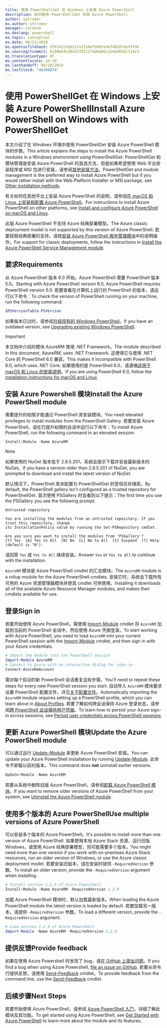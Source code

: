 ```yaml
---
title: 使用 PowerShellGet 在 Windows 上安装 Azure PowerShell
description: 如何使用 PowerShellGet 安装 Azure PowerShell
author: sptramer
ms.author: sttramer
manager: carmonm
ms.devlang: powershell
ms.topic: conceptual
ms.date: 09/11/2018
ms.openlocfilehash: 970742c91b327a1310ef5097edef40287ebf9f9b
ms.sourcegitcommit: bc88e64c494337821274d6a66c1edad656c119c5
ms.translationtype: HT
ms.contentlocale: zh-CN
ms.lasthandoff: 09/20/2018
ms.locfileid: "46304074"
---
```

# <a name="install-azure-powershell-on-windows-with-powershellget"></a><span data-ttu-id="564e0-103">使用 PowerShellGet 在 Windows 上安装 Azure PowerShell</span><span class="sxs-lookup"><span data-stu-id="564e0-103">Install Azure PowerShell on Windows with PowerShellGet</span></span>

<span data-ttu-id="564e0-104">本文介绍了在 Windows 环境中使用 PowerShellGet 安装 Azure PowerShell 模块的步骤。</span><span class="sxs-lookup"><span data-stu-id="564e0-104">This article explains the steps to install the Azure PowerShell modules in a Windows environment using PowerShellGet.</span></span> <span data-ttu-id="564e0-105">PowerShellGet 和模块管理是安装 Azure PowerShell 的首选方法，但是如果希望使用 Web 平台安装程序或 MSI 包进行安装，请参阅[其他安装方法](other-install.md)。</span><span class="sxs-lookup"><span data-stu-id="564e0-105">PowerShellGet and module management is the preferred way to install Azure PowerShell but if you would rather install with the Web Platform Installer or MSI package, see [Other installation methods](other-install.md).</span></span>

<span data-ttu-id="564e0-106">有关如何在其他平台上安装 Azure PowerShell 的说明，请参阅[在 macOS 和 Linux 上安装和配置 Azure PowerShell](install-azurermps-maclinux.md)。</span><span class="sxs-lookup"><span data-stu-id="564e0-106">For instructions to install Azure PowerShell on other platforms, see [Install and configure Azure PowerShell on macOS and Linux](install-azurermps-maclinux.md).</span></span>

<span data-ttu-id="564e0-107">此版 Azure PowerShell 不支持 Azure 经典部署模型。</span><span class="sxs-lookup"><span data-stu-id="564e0-107">The Azure classic deployment model is not supported by this version of Azure PowerShell.</span></span> <span data-ttu-id="564e0-108">若要获取经典部署的支持，请按[安装 Azure PowerShell 服务管理模块](/powershell/azure/servicemanagement/install-azure-ps)中的说明操作。</span><span class="sxs-lookup"><span data-stu-id="564e0-108">For support for classic deployments, follow the instructions in [Install the Azure PowerShell Service Management module](/powershell/azure/servicemanagement/install-azure-ps).</span></span>

## <a name="requirements"></a><span data-ttu-id="564e0-109">要求</span><span class="sxs-lookup"><span data-stu-id="564e0-109">Requirements</span></span>

<span data-ttu-id="564e0-110">从 Azure PowerShell 版本 6.0 开始，Azure PowerShell 需要 PowerShell 版本 5.0。</span><span class="sxs-lookup"><span data-stu-id="564e0-110">Starting with Azure PowerShell version 6.0, Azure PowerShell requires PowerShell version 5.0.</span></span> <span data-ttu-id="564e0-111">若要查看在计算机上运行的 PowerShell 的版本，请运行以下命令：</span><span class="sxs-lookup"><span data-stu-id="564e0-111">To check the version of PowerShell running on your machine, run the following command:</span></span>

```powershell
$PSVersionTable.PSVersion
```

<span data-ttu-id="564e0-112">如果版本已过时，请参阅[升级现有的 Windows PowerShell](/powershell/scripting/setup/installing-windows-powershell?view=powershell-6#upgrading-existing-windows-powershell)。</span><span class="sxs-lookup"><span data-stu-id="564e0-112">If you have an outdated version, see [Upgrading existing Windows PowerShell](/powershell/scripting/setup/installing-windows-powershell?view=powershell-6#upgrading-existing-windows-powershell).</span></span>

> [!IMPORTANT]
> <span data-ttu-id="564e0-113">本文档中介绍的模块 AzureRM 使用 .NET Framework。</span><span class="sxs-lookup"><span data-stu-id="564e0-113">The module described in this document, AzureRM, uses .NET Framework.</span></span> <span data-ttu-id="564e0-114">这使得它与使用 .NET Core 的 PowerShell 6.0 兼容。</span><span class="sxs-lookup"><span data-stu-id="564e0-114">This makes it incompatible with PowerShell 6.0, which uses .NET Core.</span></span> <span data-ttu-id="564e0-115">如果使用的是 PowerShell 6.0，请遵循[适用于 macOS 和 Linux 的安装说明](install-azurermps-maclinux.md)。</span><span class="sxs-lookup"><span data-stu-id="564e0-115">If you are using PowerShell 6.0, follow the [installation instructions for macOS and Linux](install-azurermps-maclinux.md).</span></span>

## <a name="install-the-azure-powershell-module"></a><span data-ttu-id="564e0-116">安装 Azure Powershell 模块</span><span class="sxs-lookup"><span data-stu-id="564e0-116">Install the Azure PowerShell module</span></span>

<span data-ttu-id="564e0-117">需要提升的权限才能通过 PowerShell 库安装模块。</span><span class="sxs-lookup"><span data-stu-id="564e0-117">You need elevated privileges to install modules from the PowerShell Gallery.</span></span> <span data-ttu-id="564e0-118">若要安装 Azure PowerShell，请在已提升权限的会话中运行以下命令：</span><span class="sxs-lookup"><span data-stu-id="564e0-118">To install Azure PowerShell, run the following command in an elevated session:</span></span>

```powershell
Install-Module -Name AzureRM
```

> [!NOTE]
> <span data-ttu-id="564e0-119">如果使用的 NuGet 版本低于 2.8.5.201，系统会提示下载并安装最新版本的 NuGet。</span><span class="sxs-lookup"><span data-stu-id="564e0-119">If you have a version older than 2.8.5.201 of NuGet, you are prompted to download and install the latest version of NuGet.</span></span>

<span data-ttu-id="564e0-120">默认情况下，PowerShell 库未配置为 PowerShellGet 的受信任存储库。</span><span class="sxs-lookup"><span data-stu-id="564e0-120">By default, the PowerShell gallery isn't configured as a trusted repository for PowerShellGet.</span></span> <span data-ttu-id="564e0-121">首次使用 PSGallery 时会看到以下提示：</span><span class="sxs-lookup"><span data-stu-id="564e0-121">The first time you use the PSGallery you see the following prompt:</span></span>

```output
Untrusted repository

You are installing the modules from an untrusted repository. If you trust this repository, change
its InstallationPolicy value by running the Set-PSRepository cmdlet.

Are you sure you want to install the modules from 'PSGallery'?
[Y] Yes  [A] Yes to All  [N] No  [L] No to All  [S] Suspend  [?] Help (default is "N"):
```

<span data-ttu-id="564e0-122">请回答 `Yes` 或 `Yes to All` 继续安装。</span><span class="sxs-lookup"><span data-stu-id="564e0-122">Answer `Yes` or `Yes to All` to continue with the installation.</span></span>

<span data-ttu-id="564e0-123">`AzureRM` 模块是 Azure PowerShell cmdlet 的汇总模块。</span><span class="sxs-lookup"><span data-stu-id="564e0-123">The `AzureRM` module is a rollup module for the Azure PowerShell cmdlets.</span></span> <span data-ttu-id="564e0-124">安装它时，系统会下载所有可用的 Azure 资源管理器模块并使其 cmdlet 可供使用。</span><span class="sxs-lookup"><span data-stu-id="564e0-124">Installing it downloads all of the available Azure Resource Manager modules, and makes their cmdlets available for use.</span></span>

## <a name="sign-in"></a><span data-ttu-id="564e0-125">登录</span><span class="sxs-lookup"><span data-stu-id="564e0-125">Sign in</span></span>

<span data-ttu-id="564e0-126">若要开始使用 Azure PowerShell，需使用 [Import-Module](/powershell/module/Microsoft.PowerShell.Core/Import-Module) cmdlet 将 `AzureRM` 加载到当前的 PowerShell 会话中，然后使用 Azure 凭据登录。</span><span class="sxs-lookup"><span data-stu-id="564e0-126">To start working with Azure PowerShell, you need to load `AzureRM` into your current PowerShell session with the [Import-Module](/powershell/module/Microsoft.PowerShell.Core/Import-Module) cmdlet, and then sign in with your Azure credentials.</span></span>

```powershell
# Import the module into the PowerShell session
Import-Module AzureRM
# Connect to Azure with an interactive dialog for sign-in
Connect-AzureRmAccount
```

<span data-ttu-id="564e0-127">需对每个启动的新 PowerShell 会话重复这些步骤。</span><span class="sxs-lookup"><span data-stu-id="564e0-127">You'll need to repeat these steps for every new PowerShell session you start.</span></span> <span data-ttu-id="564e0-128">自动导入 `AzureRM` 模块要求设置 PowerShell 配置文件，详见[关于配置文件](/powershell/module/microsoft.powershell.core/about/about_profiles)。</span><span class="sxs-lookup"><span data-stu-id="564e0-128">Automatically importing the `AzureRM` module requires setting up a PowerShell profile, which you can learn about in [About Profiles](/powershell/module/microsoft.powershell.core/about/about_profiles).</span></span>
<span data-ttu-id="564e0-129">若要了解如何跨会话保持 Azure 登录状态，请参阅[跨 PowerShell 会话保持用户凭据](context-persistence.md)。</span><span class="sxs-lookup"><span data-stu-id="564e0-129">To learn how to persist your Azure sign-in across sessions, see [Persist user credentials across PowerShell sessions](context-persistence.md).</span></span>

## <a name="update-the-azure-powershell-module"></a><span data-ttu-id="564e0-130">更新 Azure PowerShell 模块</span><span class="sxs-lookup"><span data-stu-id="564e0-130">Update the Azure PowerShell module</span></span>

<span data-ttu-id="564e0-131">可以通过运行 [Update-Module](/powershell/module/powershellget/update-module) 来更新 Azure PowerShell 安装。</span><span class="sxs-lookup"><span data-stu-id="564e0-131">You can update your Azure PowerShell installation by running [Update-Module](/powershell/module/powershellget/update-module).</span></span> <span data-ttu-id="564e0-132">此命令不卸载以前的版本。</span><span class="sxs-lookup"><span data-stu-id="564e0-132">This command does __not__ uninstall earlier versions.</span></span>

```powershell
Update-Module -Name AzureRM
```

<span data-ttu-id="564e0-133">若要从系统中删除旧版 Azure PowerShell，请参阅[卸载 Azure PowerShell 模块](uninstall-azurerm-ps.md)。</span><span class="sxs-lookup"><span data-stu-id="564e0-133">If you want to remove older versions of Azure PowerShell from your system, see [Uninstall the Azure PowerShell module](uninstall-azurerm-ps.md).</span></span>

## <a name="use-multiple-versions-of-azure-powershell"></a><span data-ttu-id="564e0-134">使用多个版本的 Azure PowerShell</span><span class="sxs-lookup"><span data-stu-id="564e0-134">Use multiple versions of Azure PowerShell</span></span>

<span data-ttu-id="564e0-135">可以安装多个版本的 Azure PowerShell。</span><span class="sxs-lookup"><span data-stu-id="564e0-135">It's possible to install more than one version of Azure PowerShell.</span></span> <span data-ttu-id="564e0-136">如果使用本地 Azure Stack 资源、运行旧版 Windows，或使用 Azure 经典部署模型，则可能需要多个版本。</span><span class="sxs-lookup"><span data-stu-id="564e0-136">You might need more than one version if you work with on-premises Azure Stack resources, run an older version of Windows, or use the Azure classic deployment model.</span></span> <span data-ttu-id="564e0-137">若要安装旧版本，请在安装时提供 `-RequiredVersion` 参数。</span><span class="sxs-lookup"><span data-stu-id="564e0-137">To install an older version, provide the `-RequiredVersion` argument when installing.</span></span>

```powershell
# Install version 1.2.9 of Azure PowerShell
Install-Module -Name AzureRM -RequiredVersion 1.2.9
```

<span data-ttu-id="564e0-138">加载 Azure PowerShell 模块时，默认加载最新版本。</span><span class="sxs-lookup"><span data-stu-id="564e0-138">When loading the Azure PowerShell module the latest version is loaded by default.</span></span> <span data-ttu-id="564e0-139">若要加载另一版本，请提供 `-RequiredVersion` 参数。</span><span class="sxs-lookup"><span data-stu-id="564e0-139">To load a different version, provide the `-RequiredVersion` argument.</span></span>

```powershell
# Load version 1.2.9 of Azure PowerShell
Import-Module -Name AzureRM -RequiredVersion 1.2.9
```

## <a name="provide-feedback"></a><span data-ttu-id="564e0-140">提供反馈</span><span class="sxs-lookup"><span data-stu-id="564e0-140">Provide feedback</span></span>

<span data-ttu-id="564e0-141">如果在使用 Azure Powershell 时发现了 bug，请[在 GitHub 上提出问题](https://github.com/Azure/azure-powershell/issues)。</span><span class="sxs-lookup"><span data-stu-id="564e0-141">If you find a bug when using Azure Powershell, [file an issue on GitHub](https://github.com/Azure/azure-powershell/issues).</span></span>
<span data-ttu-id="564e0-142">若要从命令行提供反馈，请使用 [Send-Feedback](/powershell/module/azurerm.profile/send-feedback) cmdlet。</span><span class="sxs-lookup"><span data-stu-id="564e0-142">To provide feedback from the command line, use the [Send-Feedback](/powershell/module/azurerm.profile/send-feedback) cmdlet.</span></span>

## <a name="next-steps"></a><span data-ttu-id="564e0-143">后续步骤</span><span class="sxs-lookup"><span data-stu-id="564e0-143">Next Steps</span></span>

<span data-ttu-id="564e0-144">若要开始使用 Azure PowerShell，请参阅 [Azure PowerShell 入门](get-started-azureps.md)，详细了解此模块及其功能。</span><span class="sxs-lookup"><span data-stu-id="564e0-144">To get started using Azure PowerShell, see [Get Started with Azure PowerShell](get-started-azureps.md) to learn more about the module and its features.</span></span>
